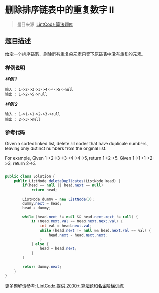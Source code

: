 # 删除排序链表中的重复数字 II
 > 题目来源: [LintCode 算法题库](https://www.lintcode.com/problem/remove-duplicates-from-sorted-list-ii/?utm_source=sc-github-wzz)
 ## 题目描述
 给定一个排序链表，删除所有重复的元素只留下原链表中没有重复的元素。

 ### 样例说明
 ***样例 1***
```
输入 : 1->2->3->3->4->4->5->null
输出 : 1->2->5->null
```

***样例 2***
```
输入 : 1->1->1->2->3->null
输出 : 2->3->null
```
 ### 参考代码
 Given a sorted linked list, delete all nodes that have duplicate numbers, leaving only distinct numbers from the original list.

For example,
Given 1->2->3->3->4->4->5, return 1->2->5.
Given 1->1->1->2->3, return 2->3.
```java

public class Solution {
    public ListNode deleteDuplicates(ListNode head) {
        if(head == null || head.next == null)
            return head;
        
        ListNode dummy = new ListNode(0);
        dummy.next = head;
        head = dummy;

        while (head.next != null && head.next.next != null) {
            if (head.next.val == head.next.next.val) {
                int val = head.next.val;
                while (head.next != null && head.next.val == val) {
                    head.next = head.next.next;
                }            
            } else {
                head = head.next;
            }
        }
        
        return dummy.next;
    }
}

```
 更多题解请参考: [LintCode 提供 2000+ 算法题和名企阶梯训练](https://www.lintcode.com/problem/?utm_source=sc-github-wzz)